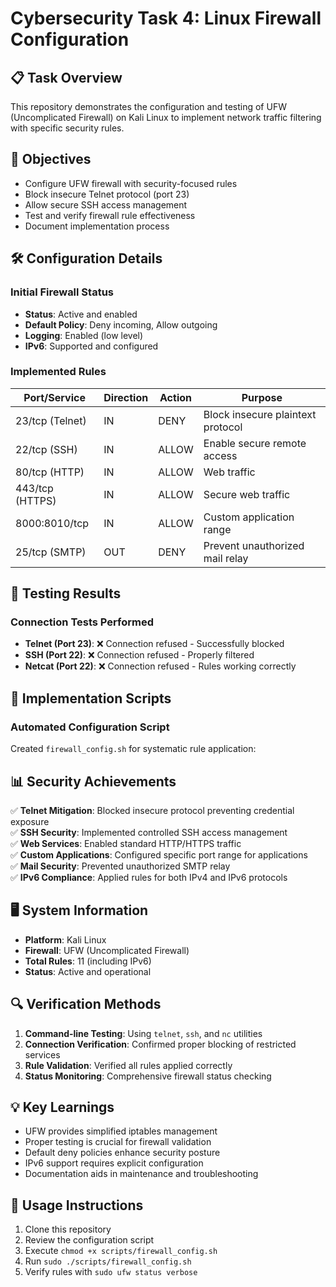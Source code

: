 # Cybersecurity Task 4: Linux Firewall Configuration

## 📋 Task Overview
This repository demonstrates the configuration and testing of UFW (Uncomplicated Firewall) on Kali Linux to implement network traffic filtering with specific security rules.

## 🎯 Objectives
- Configure UFW firewall with security-focused rules
- Block insecure Telnet protocol (port 23)
- Allow secure SSH access management
- Test and verify firewall rule effectiveness
- Document implementation process

## 🛠️ Configuration Details

### Initial Firewall Status
- **Status**: Active and enabled
- **Default Policy**: Deny incoming, Allow outgoing
- **Logging**: Enabled (low level)
- **IPv6**: Supported and configured

### Implemented Rules

| Port/Service | Direction | Action | Purpose |
|--------------|-----------|---------|---------|
| 23/tcp (Telnet) | IN | DENY | Block insecure plaintext protocol |
| 22/tcp (SSH) | IN | ALLOW | Enable secure remote access |
| 80/tcp (HTTP) | IN | ALLOW | Web traffic |
| 443/tcp (HTTPS) | IN | ALLOW | Secure web traffic |
| 8000:8010/tcp | IN | ALLOW | Custom application range |
| 25/tcp (SMTP) | OUT | DENY | Prevent unauthorized mail relay |


## 🧪 Testing Results

### Connection Tests Performed
- **Telnet (Port 23)**: ❌ Connection refused - Successfully blocked
- **SSH (Port 22)**: ❌ Connection refused - Properly filtered  
- **Netcat (Port 22)**: ❌ Connection refused - Rules working correctly


## 🔧 Implementation Scripts

### Automated Configuration Script
Created `firewall_config.sh` for systematic rule application:


## 📊 Security Achievements

✅ **Telnet Mitigation**: Blocked insecure protocol preventing credential exposure  
✅ **SSH Security**: Implemented controlled SSH access management  
✅ **Web Services**: Enabled standard HTTP/HTTPS traffic  
✅ **Custom Applications**: Configured specific port range for applications  
✅ **Mail Security**: Prevented unauthorized SMTP relay  
✅ **IPv6 Compliance**: Applied rules for both IPv4 and IPv6 protocols  


## 🖥️ System Information
- **Platform**: Kali Linux
- **Firewall**: UFW (Uncomplicated Firewall)
- **Total Rules**: 11 (including IPv6)
- **Status**: Active and operational

## 🔍 Verification Methods

1. **Command-line Testing**: Using `telnet`, `ssh`, and `nc` utilities
2. **Connection Verification**: Confirmed proper blocking of restricted services
3. **Rule Validation**: Verified all rules applied correctly
4. **Status Monitoring**: Comprehensive firewall status checking

## 💡 Key Learnings

- UFW provides simplified iptables management
- Proper testing is crucial for firewall validation
- Default deny policies enhance security posture
- IPv6 support requires explicit configuration
- Documentation aids in maintenance and troubleshooting

## 🚀 Usage Instructions

1. Clone this repository
2. Review the configuration script
3. Execute `chmod +x scripts/firewall_config.sh`
4. Run `sudo ./scripts/firewall_config.sh`
5. Verify rules with `sudo ufw status verbose`
